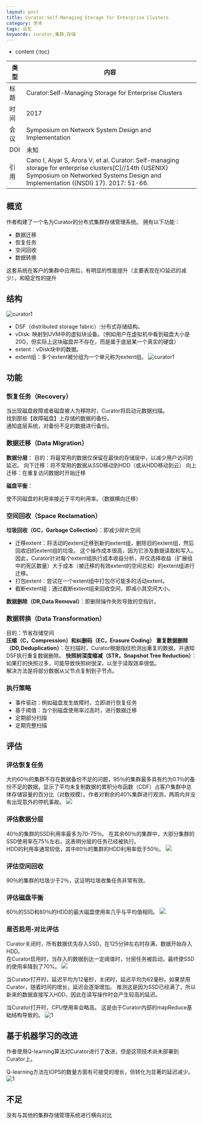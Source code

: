 ```yaml
---
layout: post
title: Curator:Self-Managing Storage for Enterprise Clusters
category: 学术
tags: 论文
keywords: curator,集群,存储
---
```


* content
{:toc}


类型|内容  
--|--  
标题|Curator:Self-Managing Storage for Enterprise Clusters
时间|2017
会议|Symposium on Network System Design and Implementation
DOI|未知
引用|Cano I, Aiyar S, Arora V, et al. Curator: Self-managing storage for enterprise clusters[C]//14th {USENIX} Symposium on Networked Systems Design and Implementation ({NSDI} 17). 2017: 51-66.

## 概览

作者构建了一个名为Curator的分布式集群存储管理系统。
拥有以下功能：
- 数据迁移
- 恢复任务
- 空间回收
- 数据转换

这套系统在客户的集群中应用后，有明显的性能提升（主要表现在IO延迟的减少），和稳定性的提升

## 结构
![curator1](/assets/img/academic/curator1.png)
- DSF（distributed storage fabric）:分布式存储结构。
- vDisk: 映射到UVM中的虚拟块设备。（例如用户在虚拟机中看到磁盘大小是20G，但实际上这块磁盘并不存在，而是属于底层某一个真实的硬盘）
- extent：vDisk块中的数据。
- extent组：多个extent被分组为一个单元称为extent组。
![curator1](/assets/img/academic/curator2.png)
## 功能

### 恢复任务（Recovery）

当出现磁盘故障或者磁盘被人为移除时，Curator将启动元数据扫描。  
找到那些【故障磁盘】上存储的数据的备份。  
通知底层系统，对备份不足的数据进行备份。  
 
### 数据迁移（Data Migration）

**数据分层**：
目的：将最常用的数据仅保留在最快的存储层中，以减少用户访问的延迟。
向下迁移：将不常用的数据从SSD移动到HDD（或从HDD移动到云） 
向上迁移：在重复访问数据时开始迁移

**磁盘平衡**：

使不同磁盘的利用率接近于平均利用率。（数据横向迁移）

### 空间回收（Space Reclamation）

**垃圾回收（GC，Garbage Collection）**：即减少碎片空间
- 迁移extent：将活动的extent迁移到新的extent组，删除旧的extent组，然后回收旧的extent组的垃圾。 这个操作成本很高，因为它涉及数据读取和写入。 因此，Curator针对每个extent组执行成本收益分析，并仅选择收益（扩展组中的死区数量）大于成本（被迁移的有效extent的空间总和）的extent组进行迁移。
- 打包extent：尝试在一个extent组中打包尽可能多的活动extent。
- 截断extent组：通过截断extent组来回收空间，即减小其空间大小。

**数据删除（DR,Data Removal）**：即删除操作失败导致的空指针。

### 数据转换（Data Transformation）

目的：节省存储空间  
**压缩（C，Compression）和纠删码（EC，Erasure Coding）**
**重复数据删除（DD,Deduplication）**：在扫描时，Curator根据指纹检测出重复的数据，并通知DSF执行重复数据删除。
**快照树深度缩减（STR，Snapshot Tree Reduction）**：
如果打的快照过多，可能导致快照树很深，以至于读取效率很低。  
解决方法是将部分数据从父节点复制到子节点。  

### 执行策略

- 事件驱动：例如磁盘发生故障时，立即进行恢复任务
- 基于阈值：当个别磁盘使用率过高时，进行数据迁移
- 定期部分扫描
- 定期完整扫描


## 评估

### 评估恢复任务
大约60％的集群不存在数据备份不足的问题，95％的集群最多具有约为0.1％的备份不足的数据。显示了平均未复制数据的累积分布函数（CDF）占客户集群中总体存储容量的百分比（对数规模）。作者对剩余的40%集群进行观测，两周内并没有出现意外的停机事故。
![](/assets/img/academic/curator3.png)


### 评估数据分层
40％的集群的SSD利用率最多为70-75％。 在其余60％的集群中，大部分集群的SSD使用率在75%左右，这表明分层的任务已经被执行。  
HDD的利用率通常较低，其中80％的集群的HDD利用率低于50％。
![](/assets/img/academic/curatorf4.png)


### 评估空间回收
90％的集群的垃圾少于2％，这证明垃圾收集任务非常有效。
### 评估磁盘平衡
60％的SSD和80％的HDD的最大磁盘使用率几乎与平均值相同。
![](/assets/img/academic/curator5.png)

### 是否启用-对比评估



Curator关闭时，所有数据优先存入SSD，在125分钟左右时存满，数据开始存入HDD。  
在Curator启用时，当存入的数据到达一定阈值时，分层任务被启动，最终使SSD的使用率降到了70%。
![](/assets/img/academic/curator6.png)

当Curator打开时，延迟平均为12毫秒，关闭时，延迟平均为62毫秒。如果禁用Curator，随着时间的增长，延迟会逐渐增加。 推测这是因为SSD已经满了，所以新来的数据直接写入HDD，因此在读写操作时会产生较高的延迟。

当Curator打开时，CPU使用率会略高。 这是由于Curator内部的mapReduce基础结构导致的。
![1](/assets/img/academic/curator9.png)

## 基于机器学习的改进

作者使用Q-learning算法对Curator进行了改进，但是这项技术尚未部署到Curator上。

Q-learning方法在IOPS的数量方面有可接受的增长，但转化为显著的延迟减少。
![1](/assets/img/academic/curator7.png)

## 不足
没有与其他的集群存储管理系统进行横向对比






